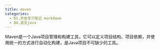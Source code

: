 ```yaml
---
title: maven
categories:
  - 01.开发学习笔记 markdown
  - 04.语言java
---
```


Maven是一个Java项目管理和构建工具，它可以定义项目结构、项目依赖，并使用统一的方式进行自动化构建，是Java项目不可缺少的工具。

